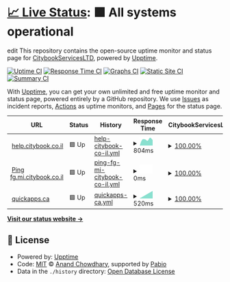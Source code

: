 # [📈 Live Status](https://CitybookServicesLTD.github.io/status): <!--live status--> **🟩 All systems operational**

edit
This repository contains the open-source uptime monitor and status page for [CitybookServicesLTD](https://CitybookServicesLTD.github.io/status), powered by [Upptime](https://github.com/upptime/upptime).

[![Uptime CI](https://github.com/CitybookServicesLTD/status/workflows/Uptime%20CI/badge.svg)](https://github.com/CitybookServicesLTD/status/actions?query=workflow%3A%22Uptime+CI%22)
[![Response Time CI](https://github.com/CitybookServicesLTD/status/workflows/Response%20Time%20CI/badge.svg)](https://github.com/CitybookServicesLTD/status/actions?query=workflow%3A%22Response+Time+CI%22)
[![Graphs CI](https://github.com/CitybookServicesLTD/status/workflows/Graphs%20CI/badge.svg)](https://github.com/CitybookServicesLTD/status/actions?query=workflow%3A%22Graphs+CI%22)
[![Static Site CI](https://github.com/CitybookServicesLTD/status/workflows/Static%20Site%20CI/badge.svg)](https://github.com/CitybookServicesLTD/status/actions?query=workflow%3A%22Static+Site+CI%22)
[![Summary CI](https://github.com/CitybookServicesLTD/status/workflows/Summary%20CI/badge.svg)](https://github.com/CitybookServicesLTD/status/actions?query=workflow%3A%22Summary+CI%22)

With [Upptime](https://upptime.js.org), you can get your own unlimited and free uptime monitor and status page, powered entirely by a GitHub repository. We use [Issues](https://github.com/CitybookServicesLTD/status/issues) as incident reports, [Actions](https://github.com/CitybookServicesLTD/status/actions) as uptime monitors, and [Pages](https://CitybookServicesLTD.github.io/status) for the status page.

<!--start: status pages-->
<!-- This summary is generated by Upptime (https://github.com/CitybookServicesLTD/status) -->
<!-- Do not edit this manually, your changes will be overwritten -->
<!-- prettier-ignore -->
| URL | Status | History | Response Time | CitybookServicesLTD |
| --- | ------ | ------- | ------------- | ------ |
| <img alt="" src="https://icons.duckduckgo.com/ip3/help.citybook.co.il.ico" height="13"> [help.citybook.co.il](https://help.citybook.co.il) | 🟩 Up | [help-citybook-co-il.yml](https://github.com/CitybookServicesLTD/status/commits/HEAD/history/help-citybook-co-il.yml) | <details><summary><img alt="Response time graph" src="./graphs/help-citybook-co-il/response-time-week.png" height="20"> 804ms</summary><br><a href="https://status.quickapps.ca/history/help-citybook-co-il"><img alt="Response time 804" src="https://img.shields.io/endpoint?url=https%3A%2F%2Fraw.githubusercontent.com%2FCitybookServicesLTD%2Fstatus%2FHEAD%2Fapi%2Fhelp-citybook-co-il%2Fresponse-time.json"></a><br><a href="https://status.quickapps.ca/history/help-citybook-co-il"><img alt="24-hour response time 804" src="https://img.shields.io/endpoint?url=https%3A%2F%2Fraw.githubusercontent.com%2FCitybookServicesLTD%2Fstatus%2FHEAD%2Fapi%2Fhelp-citybook-co-il%2Fresponse-time-day.json"></a><br><a href="https://status.quickapps.ca/history/help-citybook-co-il"><img alt="7-day response time 804" src="https://img.shields.io/endpoint?url=https%3A%2F%2Fraw.githubusercontent.com%2FCitybookServicesLTD%2Fstatus%2FHEAD%2Fapi%2Fhelp-citybook-co-il%2Fresponse-time-week.json"></a><br><a href="https://status.quickapps.ca/history/help-citybook-co-il"><img alt="30-day response time 804" src="https://img.shields.io/endpoint?url=https%3A%2F%2Fraw.githubusercontent.com%2FCitybookServicesLTD%2Fstatus%2FHEAD%2Fapi%2Fhelp-citybook-co-il%2Fresponse-time-month.json"></a><br><a href="https://status.quickapps.ca/history/help-citybook-co-il"><img alt="1-year response time 804" src="https://img.shields.io/endpoint?url=https%3A%2F%2Fraw.githubusercontent.com%2FCitybookServicesLTD%2Fstatus%2FHEAD%2Fapi%2Fhelp-citybook-co-il%2Fresponse-time-year.json"></a></details> | <details><summary><a href="https://status.quickapps.ca/history/help-citybook-co-il">100.00%</a></summary><a href="https://status.quickapps.ca/history/help-citybook-co-il"><img alt="All-time uptime 100.00%" src="https://img.shields.io/endpoint?url=https%3A%2F%2Fraw.githubusercontent.com%2FCitybookServicesLTD%2Fstatus%2FHEAD%2Fapi%2Fhelp-citybook-co-il%2Fuptime.json"></a><br><a href="https://status.quickapps.ca/history/help-citybook-co-il"><img alt="24-hour uptime 100.00%" src="https://img.shields.io/endpoint?url=https%3A%2F%2Fraw.githubusercontent.com%2FCitybookServicesLTD%2Fstatus%2FHEAD%2Fapi%2Fhelp-citybook-co-il%2Fuptime-day.json"></a><br><a href="https://status.quickapps.ca/history/help-citybook-co-il"><img alt="7-day uptime 100.00%" src="https://img.shields.io/endpoint?url=https%3A%2F%2Fraw.githubusercontent.com%2FCitybookServicesLTD%2Fstatus%2FHEAD%2Fapi%2Fhelp-citybook-co-il%2Fuptime-week.json"></a><br><a href="https://status.quickapps.ca/history/help-citybook-co-il"><img alt="30-day uptime 100.00%" src="https://img.shields.io/endpoint?url=https%3A%2F%2Fraw.githubusercontent.com%2FCitybookServicesLTD%2Fstatus%2FHEAD%2Fapi%2Fhelp-citybook-co-il%2Fuptime-month.json"></a><br><a href="https://status.quickapps.ca/history/help-citybook-co-il"><img alt="1-year uptime 100.00%" src="https://img.shields.io/endpoint?url=https%3A%2F%2Fraw.githubusercontent.com%2FCitybookServicesLTD%2Fstatus%2FHEAD%2Fapi%2Fhelp-citybook-co-il%2Fuptime-year.json"></a></details>
| <img alt="" src="https://icons.duckduckgo.com/ip3/fg.mi.citybook.co.il.ico" height="13"> [Ping fg.mi.citybook.co.il](https://fg.mi.citybook.co.il) | 🟩 Up | [ping-fg-mi-citybook-co-il.yml](https://github.com/CitybookServicesLTD/status/commits/HEAD/history/ping-fg-mi-citybook-co-il.yml) | <details><summary><img alt="Response time graph" src="./graphs/ping-fg-mi-citybook-co-il/response-time-week.png" height="20"> 0ms</summary><br><a href="https://status.quickapps.ca/history/ping-fg-mi-citybook-co-il"><img alt="Response time 0" src="https://img.shields.io/endpoint?url=https%3A%2F%2Fraw.githubusercontent.com%2FCitybookServicesLTD%2Fstatus%2FHEAD%2Fapi%2Fping-fg-mi-citybook-co-il%2Fresponse-time.json"></a><br><a href="https://status.quickapps.ca/history/ping-fg-mi-citybook-co-il"><img alt="24-hour response time 0" src="https://img.shields.io/endpoint?url=https%3A%2F%2Fraw.githubusercontent.com%2FCitybookServicesLTD%2Fstatus%2FHEAD%2Fapi%2Fping-fg-mi-citybook-co-il%2Fresponse-time-day.json"></a><br><a href="https://status.quickapps.ca/history/ping-fg-mi-citybook-co-il"><img alt="7-day response time 0" src="https://img.shields.io/endpoint?url=https%3A%2F%2Fraw.githubusercontent.com%2FCitybookServicesLTD%2Fstatus%2FHEAD%2Fapi%2Fping-fg-mi-citybook-co-il%2Fresponse-time-week.json"></a><br><a href="https://status.quickapps.ca/history/ping-fg-mi-citybook-co-il"><img alt="30-day response time 0" src="https://img.shields.io/endpoint?url=https%3A%2F%2Fraw.githubusercontent.com%2FCitybookServicesLTD%2Fstatus%2FHEAD%2Fapi%2Fping-fg-mi-citybook-co-il%2Fresponse-time-month.json"></a><br><a href="https://status.quickapps.ca/history/ping-fg-mi-citybook-co-il"><img alt="1-year response time 0" src="https://img.shields.io/endpoint?url=https%3A%2F%2Fraw.githubusercontent.com%2FCitybookServicesLTD%2Fstatus%2FHEAD%2Fapi%2Fping-fg-mi-citybook-co-il%2Fresponse-time-year.json"></a></details> | <details><summary><a href="https://status.quickapps.ca/history/ping-fg-mi-citybook-co-il">100.00%</a></summary><a href="https://status.quickapps.ca/history/ping-fg-mi-citybook-co-il"><img alt="All-time uptime 100.00%" src="https://img.shields.io/endpoint?url=https%3A%2F%2Fraw.githubusercontent.com%2FCitybookServicesLTD%2Fstatus%2FHEAD%2Fapi%2Fping-fg-mi-citybook-co-il%2Fuptime.json"></a><br><a href="https://status.quickapps.ca/history/ping-fg-mi-citybook-co-il"><img alt="24-hour uptime 100.00%" src="https://img.shields.io/endpoint?url=https%3A%2F%2Fraw.githubusercontent.com%2FCitybookServicesLTD%2Fstatus%2FHEAD%2Fapi%2Fping-fg-mi-citybook-co-il%2Fuptime-day.json"></a><br><a href="https://status.quickapps.ca/history/ping-fg-mi-citybook-co-il"><img alt="7-day uptime 100.00%" src="https://img.shields.io/endpoint?url=https%3A%2F%2Fraw.githubusercontent.com%2FCitybookServicesLTD%2Fstatus%2FHEAD%2Fapi%2Fping-fg-mi-citybook-co-il%2Fuptime-week.json"></a><br><a href="https://status.quickapps.ca/history/ping-fg-mi-citybook-co-il"><img alt="30-day uptime 100.00%" src="https://img.shields.io/endpoint?url=https%3A%2F%2Fraw.githubusercontent.com%2FCitybookServicesLTD%2Fstatus%2FHEAD%2Fapi%2Fping-fg-mi-citybook-co-il%2Fuptime-month.json"></a><br><a href="https://status.quickapps.ca/history/ping-fg-mi-citybook-co-il"><img alt="1-year uptime 100.00%" src="https://img.shields.io/endpoint?url=https%3A%2F%2Fraw.githubusercontent.com%2FCitybookServicesLTD%2Fstatus%2FHEAD%2Fapi%2Fping-fg-mi-citybook-co-il%2Fuptime-year.json"></a></details>
| <img alt="" src="https://icons.duckduckgo.com/ip3/quickapps.ca.ico" height="13"> [quickapps.ca](https://quickapps.ca) | 🟩 Up | [quickapps-ca.yml](https://github.com/CitybookServicesLTD/status/commits/HEAD/history/quickapps-ca.yml) | <details><summary><img alt="Response time graph" src="./graphs/quickapps-ca/response-time-week.png" height="20"> 520ms</summary><br><a href="https://status.quickapps.ca/history/quickapps-ca"><img alt="Response time 520" src="https://img.shields.io/endpoint?url=https%3A%2F%2Fraw.githubusercontent.com%2FCitybookServicesLTD%2Fstatus%2FHEAD%2Fapi%2Fquickapps-ca%2Fresponse-time.json"></a><br><a href="https://status.quickapps.ca/history/quickapps-ca"><img alt="24-hour response time 520" src="https://img.shields.io/endpoint?url=https%3A%2F%2Fraw.githubusercontent.com%2FCitybookServicesLTD%2Fstatus%2FHEAD%2Fapi%2Fquickapps-ca%2Fresponse-time-day.json"></a><br><a href="https://status.quickapps.ca/history/quickapps-ca"><img alt="7-day response time 520" src="https://img.shields.io/endpoint?url=https%3A%2F%2Fraw.githubusercontent.com%2FCitybookServicesLTD%2Fstatus%2FHEAD%2Fapi%2Fquickapps-ca%2Fresponse-time-week.json"></a><br><a href="https://status.quickapps.ca/history/quickapps-ca"><img alt="30-day response time 520" src="https://img.shields.io/endpoint?url=https%3A%2F%2Fraw.githubusercontent.com%2FCitybookServicesLTD%2Fstatus%2FHEAD%2Fapi%2Fquickapps-ca%2Fresponse-time-month.json"></a><br><a href="https://status.quickapps.ca/history/quickapps-ca"><img alt="1-year response time 520" src="https://img.shields.io/endpoint?url=https%3A%2F%2Fraw.githubusercontent.com%2FCitybookServicesLTD%2Fstatus%2FHEAD%2Fapi%2Fquickapps-ca%2Fresponse-time-year.json"></a></details> | <details><summary><a href="https://status.quickapps.ca/history/quickapps-ca">100.00%</a></summary><a href="https://status.quickapps.ca/history/quickapps-ca"><img alt="All-time uptime 100.00%" src="https://img.shields.io/endpoint?url=https%3A%2F%2Fraw.githubusercontent.com%2FCitybookServicesLTD%2Fstatus%2FHEAD%2Fapi%2Fquickapps-ca%2Fuptime.json"></a><br><a href="https://status.quickapps.ca/history/quickapps-ca"><img alt="24-hour uptime 100.00%" src="https://img.shields.io/endpoint?url=https%3A%2F%2Fraw.githubusercontent.com%2FCitybookServicesLTD%2Fstatus%2FHEAD%2Fapi%2Fquickapps-ca%2Fuptime-day.json"></a><br><a href="https://status.quickapps.ca/history/quickapps-ca"><img alt="7-day uptime 100.00%" src="https://img.shields.io/endpoint?url=https%3A%2F%2Fraw.githubusercontent.com%2FCitybookServicesLTD%2Fstatus%2FHEAD%2Fapi%2Fquickapps-ca%2Fuptime-week.json"></a><br><a href="https://status.quickapps.ca/history/quickapps-ca"><img alt="30-day uptime 100.00%" src="https://img.shields.io/endpoint?url=https%3A%2F%2Fraw.githubusercontent.com%2FCitybookServicesLTD%2Fstatus%2FHEAD%2Fapi%2Fquickapps-ca%2Fuptime-month.json"></a><br><a href="https://status.quickapps.ca/history/quickapps-ca"><img alt="1-year uptime 100.00%" src="https://img.shields.io/endpoint?url=https%3A%2F%2Fraw.githubusercontent.com%2FCitybookServicesLTD%2Fstatus%2FHEAD%2Fapi%2Fquickapps-ca%2Fuptime-year.json"></a></details>

<!--end: status pages-->

[**Visit our status website →**](https://CitybookServicesLTD.github.io/status)

## 📄 License

- Powered by: [Upptime](https://github.com/upptime/upptime)
- Code: [MIT](./LICENSE) © [Anand Chowdhary](https://anandchowdhary.com), supported by [Pabio](https://pabio.com)
- Data in the `./history` directory: [Open Database License](https://opendatacommons.org/licenses/odbl/1-0/)
